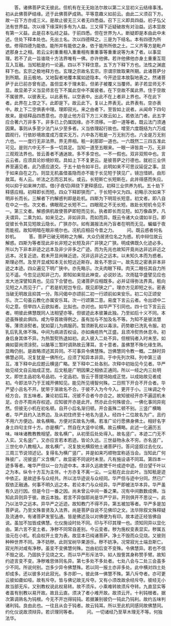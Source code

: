 <!-- { "loadSidebar": true } -->
　　答。诸佛菩萨实无彼此。但机有在无无始法尔故以第二义显初义云结缘事浅。初从此佛菩萨结缘。还于此佛菩萨成熟。平等意趣义如前云。由此二义须召下方。故一召下方亦成三义。是故止彼无三义者无四悉益。召下三义即具四益。初子弘父法有世界益。次以缘下缘深利多有为人益。三又得下近疑破故有对治益。远本显故有第一义益。此是召本弘经之益。于前四悉。但在世界为人。断疑即是本由此中未述。住处下释本处也。先出土名。次以四德释之。三是为下结名。本有四德为所依。修得四德为能依。能所并有能依之身。依于能所所依之土。二义齐等方是毗卢遮那身土之相。若云尘刹重重相入重重相有重重事等重重说等为未了者。以事显理。若不了此一旨谁晓十方法界唯有一佛。亦许他佛。若许他佛他亦身土重重互现互入互融。当知秖是约一论遍。四以不下释住意。五下方下释下方也。法性之渊底释下也。玄宗之极地释方也。玄理之宗故名玄宗。宗谓宗致取果所期。此诸菩萨分到所期。且云极地。又地裂者地覆本属如迹隐本。今开迹显本故裂地表之。然诸菩萨于此已前亦曾有迹。虽但显本于理未彰。但弟子被覆义当覆师。弟子若显师无不显。故显弟子义当显师言在下不属此空中不属彼者。在下空故不属此界。住于空故不属彼界。以彼表无。以此表有。以空表中。出此不在上者非上界也。不在此下者。此界在上空之下。此即是下。故云此下。复以上界表无。此界表有。空亦表中。故上下二空俱表中理。理即寂光。来之由者下。至皆如上说者。从闻命下四句故来。是结释品四悉意也。亦是止他方召下方三义故云如上。若依法门者。此五字应合著六万非多下。非多已上仍属因缘。亦不须移。一即一道等者。既云法门须通因果。事则从多至少法门从少至多者。义当依理起行故也。增至六度既结为六万成圆观行。行依妙境故度成万度实无万。六中各万秖是一万无别万也。六全是万无别六也。一一度行无非法界。界无界相。秖一刹那即一道也。一六既然二三四五准此可见。是则六中无不一多一切具足。当知一道至五眼来。一眼一谛皆具一万。无非三观观法界也。皆云善者不通迷故。多不多空也。一不一假也。双非双照中也。言云云者。应须具论妙境妙观。具如上下不复更云。是彼菩萨之行德也。就初三业供养至遍见者。此乃感应道交。于五十劫令如半日。此明如来不可思议延促之事。显于如来自在之力。则显无机虽借虽隐而亦不能于长见短于狭见广。镜岂惜妍。由形故耳。有人云。听法之志而忘其长。或云。长短斯亡长短斯在。此并得感而失应。何以抑于如来神力耶。借(子夜切)拜绕下更释感应。初释三业供养为机。五十劫下释感应相。初释即长而短。四众下释即狭而广。于长短中又为四。初略示次如来下明非长而长。三解者下约解惑判即是赴机。四斯为下明现长短意。初文者。即八自在中之一也。次文者。佛眼观之长短不二。四眼观之不无长短。故赴长短机令见不一。第三文者。解惑俱机故使菩萨即短而见长。执者即长而见短。如万像森罗。凡夫谓异。二乘为如。如来见之。非如非异。而如而异。既云令诸大众谓如半日。即促彼长令其见短故云隐长。广狭亦尔。如有漏报法尚乃盲者在明而无见。蝙蝠于夜而能视。故知明暗在眼非境尔也。况机应相召今昔之力。
　　问。既云惑者何名妙机。
　　答。菩萨已破无明称之为解。大众仍居贤位名之为惑。机中辩位故云解惑。四斯为等者现此非长非短之长短及非广非狭之广狭。明成佛既久化迹必多。所以为下非本非迹之远本及非少非多之广迹。而为先兆也故知开竟尚达非远非近之远本。况复近迹。若未开显尚昧近迹。况非远非近之远本。以未知久本而为惑者。斯理必然。及至开显咸知本无长短远近斯存。故名不思议一。故先现之密表非本非迹之本迹。四众遍见下明广狭中。亦先略示。次夫肉眼下释。肉天二眼任其自力所见不遥。今忽见远知非己力。即知如来现此神变。必说妙法。次雨猛华盛譬见应也龙大池深譬知真也。见应下合譬也。见诸菩萨应相既多。必并证得弥法界真。秖向见短之人而见于广。广若是机短岂专应。既见即狭之广。理亦方见即短之长。密表当破无明故且抑其一分。陈问偈中亦颂前二初一行颂前如来安乐。初二句正颂安乐。次二句虽云教化亦属安乐耳。次一行颂第二意。易度下言云云者。令出颂中二句之意。但举四人云欲拟者。比拟也。亦对也。如华严下引同也。四十位下言云云者。明彼此佛慧既同人法相望亦等。但彼迹此本彼兼此独。乃至如后十义不同。本迹虽殊彼此俱四。咸为导首故得例之。虽有加与不加及名不等。为知不是彼法慧等。薄须涂熨者。犹如婴儿为病服药。暂须断乳权以毒涂。药势歇已洗乳令服。初乳后乳乳体不殊。中间为病进否权设。亦如痈疮热气正盛。且须冷熨热休息冷。初身后身其体不异。为热暂熨热退如初。此入彼入二处不异。但根钝者入时未至。如痈如婴尚须涂熨。以酪等三暂时调熟故云薄耳。言十意者。虽佛慧不殊化缘生熟。显晦仍别。是故略须述其异同。不可事异令佛慧殊。岂佛慧同令教一概。二酥时异佛慧必同。况复犹是一佛所化。应须了知异本非异。于中先列次释。列中第三语互。准下释中此应题云横竖广略。至下释中二处各别。次释中初始见今见者。华严始见经文自云始成正觉。后文秖是广明因果之相依正通同。所以一经之内三处明文。即世主品初名号品初。十定品初。皆云于菩提场始成正觉。以成始故见者成初。今即法华乃于王城开佛知见。能见所见境智何殊。二日照下开合不开合者。华严望小且名不开。犹带于渐故名不合。于彼不入为今今入。更开于小。三味调之今经方合。言五味者。兼论初后耳。况彼不合者今亦合之。故知彼经开亦不遍逗机未足。合亦不周尚存权迹。应知彼开亦是此开。然亦此合何殊彼合。一佛化事同异宛然。但彼无小机在初名顿。自开小后名渐归顿。开合虽殊二顿不别。三竖广横略者。华严且约入法界边。及从初住终至十地名为竖入。经四十二位故名为广。且约不用六方便边。故名横略。方便对实故名为横。若准广论行愿佛身佛土。相好名字身土四句主伴十方。亦是横广。然自在大竖中论横。故云横略。此述一化遍历五味。味味诸教教教相望。故名横广。从初至后处处得入。故名竖广。本迹二门无不入实。又名竖广。又亦应言若本若迹。皆论久远。三世益物永永不穷。亦名竖广。三世化中八教相入。故名横广。况复放光横叙他土诸菩萨行。答问竖叙过去化仪。三周三节说领述记。复得名为横广竖广。并是如来巧顺物宜称适当会。当知此广何殊彼广。况彼竖广义含横广。故显密不同说时未至。凡有施设语不同耳。第四本一迹多等者。唯华严但以一台为迹中本。本非久远故使千叶成迹中迹。但台望千叶以之为本。纵令十方互为主伴。十方亦复不离一尘。一尘秖在此台此叶。当知秖是迹中依正。是故迹多与众经共。所以法华迹说与众经同。华严但与迹中分同。然已广叙依正融通。何事不明久远之本。若论本门与众经异。华严即被法华本异。华严虽有久远行因。但是今日一番之因。尚未曾云中间一番之果。况有中间数数成佛。当知此异则异于彼。故云本独。若言不异伽耶尚是华严宁非。开则俱开不思议一。此乃以法华之远本。异华严之近迹。故知教门不得不异。第五被加等者。华严多是加菩萨说。乃至文殊普贤及入法界。尚是菩萨自说不见佛印之文。法华除叙文殊释疑及流通中。有诸菩萨发誓弘通。皆是佛述及以对佛便为有印。故本迹正经皆佛自说。虽加不加皆成佛慧。化仪施设时处不同。印与不印其理一也。须知同异以显化由。第六言不变土者。净秽不同常自差别。今云变者。秽为施权变表显实。秽属五浊元在小机。机会权开土变为表。故显本已纯诸菩萨。净土不毁而众见烧。又彼则种种世界不同。净不妨秽。此则宝树华果游乐。秽不妨净。况常寂光土端丑斯亡。寂光所对咸有净秽。虽变不变佛慧何殊。岂由初后变不变殊。令佛慧异。若也不信不毁之说。乃固执于见烧之文。而以华严形斥法华。如人毁訾其身称赞手臂。故知约迹言变不变。净秽难思体同名异。第七多处不多处者。七处八会与二处三会虽多少不同。所说何别。岂多少异令佛慧殊。若以同一报土亦非多处。此中横对四土处却成多。还以彼多对此寂光。多亦即一。彼此体一佛慧不殊。第八斥夺者。亦可更云彼如聋如哑。故有斥夺。皆与佛记故无斥夺。又有小须改故余经斥夺。彼经无小故当部无斥。又别教权说此权易转。故不须斥。小乘难转故须斥夺转。九直显实等者虽有别教以易开故。故且云直。须决了者小难开故。故须云开。十利钝根者。据次第调熟名为钝根。今无不开岂得钝钝。若据兼别彼仍一钝此乃钝利。故约五味判诸利钝。良由此也。一往且从会于钝者。故云钝耳。所以至此机同感同故佛慧同。约化仪说故须辩异。若识理同等者。
　　问。一切诸经乃至草木理无不等。何独法华。
